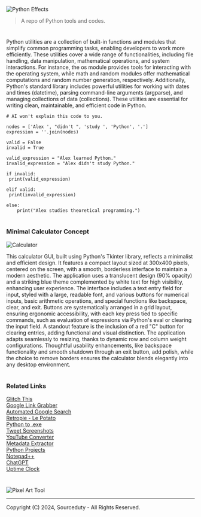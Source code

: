 ![Python Effects](https://github.com/sourceduty/Python_Utilities/assets/123030236/5598acb3-bacc-4957-a4ec-fdc3eaf5f4e8)

> A repo of Python tools and codes.

#

Python utilities are a collection of built-in functions and modules that simplify common programming tasks, enabling developers to work more efficiently. These utilities cover a wide range of functionalities, including file handling, data manipulation, mathematical operations, and system interactions. For instance, the os module provides tools for interacting with the operating system, while math and random modules offer mathematical computations and random number generation, respectively. Additionally, Python's standard library includes powerful utilities for working with dates and times (datetime), parsing command-line arguments (argparse), and managing collections of data (collections). These utilities are essential for writing clean, maintainable, and efficient code in Python.

```
# AI won't explain this code to you.

nodes = ['Alex ', "didn't ", 'study ', 'Python', '.']
expression = ''.join(nodes)

valid = False
invalid = True

valid_expression = "Alex learned Python."
invalid_expression = "Alex didn't study Python."

if invalid:
 print(valid_expression)

elif valid: 
 print(invalid_expression)
 
else:
    print("Alex studies theoretical programming.")
```

#
### Minimal Calculator Concept

![Calculator](https://github.com/user-attachments/assets/10f7e878-596e-45e4-a3af-5239331c9640)

This calculator GUI, built using Python's Tkinter library, reflects a minimalist and efficient design. It features a compact layout sized at 300x400 pixels, centered on the screen, with a smooth, borderless interface to maintain a modern aesthetic. The application uses a translucent design (90% opacity) and a striking blue theme complemented by white text for high visibility, enhancing user experience. The interface includes a text entry field for input, styled with a large, readable font, and various buttons for numerical inputs, basic arithmetic operations, and special functions like backspace, clear, and exit. Buttons are systematically arranged in a grid layout, ensuring ergonomic accessibility, with each key press tied to specific commands, such as evaluation of expressions via Python's eval or clearing the input field. A standout feature is the inclusion of a red "C" button for clearing entries, adding functional and visual distinction. The application adapts seamlessly to resizing, thanks to dynamic row and column weight configurations. Thoughtful usability enhancements, like backspace functionality and smooth shutdown through an exit button, add polish, while the choice to remove borders ensures the calculator blends elegantly into any desktop environment.

#
### Related Links

[Glitch This](https://github.com/TotallyNotChase/glitch-this)
<br>
[Google Link Grabber](https://github.com/itslucifero/Google-Link-Grabber)
<br>
[Automated Google Search](https://github.com/frzmohammadali/automate-google-search-script)
<br>
[Retropie - Le Potato](https://github.com/sourceduty/Retropie_Le_Potato)
<br>
[Python to .exe](https://github.com/xtekky/python-to-exe)
<br>
[Tweet Screenshots](https://github.com/pwnfoo/fakemenot)
<br>
[YouTube Converter](https://github.com/diegorosa/YouTube-to-MP3-Converter-API)
<br>
[Metadata Extractor](https://github.com/ellman12/DateTakenExtractor)
<br>
[Python Projects](https://github.com/Mrinank-Bhowmick/python-beginner-projects)
<br>
[Notepad++](https://github.com/notepad-plus-plus/notepad-plus-plus)
<br>
[ChatGPT](https://chat.openai.com/)
<br>
[Uptime Clock](https://github.com/sourceduty/Uptime_Clock)

#

![Pixel Art Tool](https://github.com/user-attachments/assets/ca6547c2-12ba-4bde-9268-9eee701cb2e2)

***
Copyright (C) 2024, Sourceduty - All Rights Reserved.

